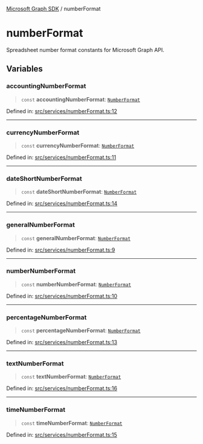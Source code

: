 [Microsoft Graph SDK](README.md) / numberFormat

# numberFormat

Spreadsheet number format constants for Microsoft Graph API.

## Variables

### accountingNumberFormat

> `const` **accountingNumberFormat**: [`NumberFormat`](NumberFormat-1.md#numberformat)

Defined in: [src/services/numberFormat.ts:12](https://github.com/Future-Secure-AI/microsoft-graph/blob/main/src/services/numberFormat.ts#L12)

***

### currencyNumberFormat

> `const` **currencyNumberFormat**: [`NumberFormat`](NumberFormat-1.md#numberformat)

Defined in: [src/services/numberFormat.ts:11](https://github.com/Future-Secure-AI/microsoft-graph/blob/main/src/services/numberFormat.ts#L11)

***

### dateShortNumberFormat

> `const` **dateShortNumberFormat**: [`NumberFormat`](NumberFormat-1.md#numberformat)

Defined in: [src/services/numberFormat.ts:14](https://github.com/Future-Secure-AI/microsoft-graph/blob/main/src/services/numberFormat.ts#L14)

***

### generalNumberFormat

> `const` **generalNumberFormat**: [`NumberFormat`](NumberFormat-1.md#numberformat)

Defined in: [src/services/numberFormat.ts:9](https://github.com/Future-Secure-AI/microsoft-graph/blob/main/src/services/numberFormat.ts#L9)

***

### numberNumberFormat

> `const` **numberNumberFormat**: [`NumberFormat`](NumberFormat-1.md#numberformat)

Defined in: [src/services/numberFormat.ts:10](https://github.com/Future-Secure-AI/microsoft-graph/blob/main/src/services/numberFormat.ts#L10)

***

### percentageNumberFormat

> `const` **percentageNumberFormat**: [`NumberFormat`](NumberFormat-1.md#numberformat)

Defined in: [src/services/numberFormat.ts:13](https://github.com/Future-Secure-AI/microsoft-graph/blob/main/src/services/numberFormat.ts#L13)

***

### textNumberFormat

> `const` **textNumberFormat**: [`NumberFormat`](NumberFormat-1.md#numberformat)

Defined in: [src/services/numberFormat.ts:16](https://github.com/Future-Secure-AI/microsoft-graph/blob/main/src/services/numberFormat.ts#L16)

***

### timeNumberFormat

> `const` **timeNumberFormat**: [`NumberFormat`](NumberFormat-1.md#numberformat)

Defined in: [src/services/numberFormat.ts:15](https://github.com/Future-Secure-AI/microsoft-graph/blob/main/src/services/numberFormat.ts#L15)
